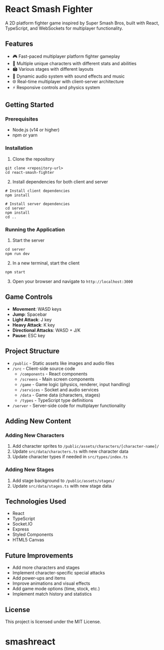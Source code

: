 # React Smash Fighter

A 2D platform fighter game inspired by Super Smash Bros, built with React, TypeScript, and WebSockets for multiplayer functionality.

## Features

- 🎮 Fast-paced multiplayer platform fighter gameplay
- 🧍 Multiple unique characters with different stats and abilities
- 🏟️ Various stages with different layouts
- 🎵 Dynamic audio system with sound effects and music
- 🌐 Real-time multiplayer with client-server architecture
- ⚡ Responsive controls and physics system

## Getting Started

### Prerequisites

- Node.js (v14 or higher)
- npm or yarn

### Installation

1. Clone the repository
```
git clone <repository-url>
cd react-smash-fighter
```

2. Install dependencies for both client and server
```
# Install client dependencies
npm install

# Install server dependencies
cd server
npm install
cd ..
```

### Running the Application

1. Start the server
```
cd server
npm run dev
```

2. In a new terminal, start the client
```
npm start
```

3. Open your browser and navigate to `http://localhost:3000`

## Game Controls

- **Movement**: WASD keys
- **Jump**: Spacebar
- **Light Attack**: J key
- **Heavy Attack**: K key
- **Directional Attacks**: WASD + J/K
- **Pause**: ESC key

## Project Structure

- `/public` - Static assets like images and audio files
- `/src` - Client-side source code
  - `/components` - React components
  - `/screens` - Main screen components
  - `/game` - Game logic (physics, renderer, input handling)
  - `/services` - Socket and audio services
  - `/data` - Game data (characters, stages)
  - `/types` - TypeScript type definitions
- `/server` - Server-side code for multiplayer functionality

## Adding New Content

### Adding New Characters

1. Add character sprites to `/public/assets/characters/[character-name]/`
2. Update `src/data/characters.ts` with new character data
3. Update character types if needed in `src/types/index.ts`

### Adding New Stages

1. Add stage background to `/public/assets/stages/`
2. Update `src/data/stages.ts` with new stage data

## Technologies Used

- React
- TypeScript
- Socket.IO
- Express
- Styled Components
- HTML5 Canvas

## Future Improvements

- Add more characters and stages
- Implement character-specific special attacks
- Add power-ups and items
- Improve animations and visual effects
- Add game mode options (time, stock, etc.)
- Implement match history and statistics

## License

This project is licensed under the MIT License.
# smashreact
